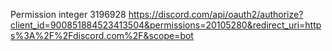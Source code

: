 Permission integer 3196928
https://discord.com/api/oauth2/authorize?client_id=900851884523413504&permissions=20105280&redirect_uri=https%3A%2F%2Fdiscord.com%2F&scope=bot